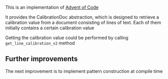This is an implementation of [Advent of Code](https://adventofcode.com/2023/day/1)

It provides the CalibrationDoc abstraction, which is designed to retrieve a calibration value from a document consisting of lines of text. Each of them initially contains a certain calibration value

Getting the calibration value could be performed by calling `get_line_calibration_v2` method

## Further improvements

The next improvement is to implement pattern construction at compile time